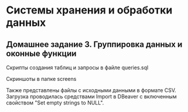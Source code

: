# Системы хранения и обработки данных
## Домашнее задание 3. Группировка данных и оконные функции

Скрипты создания таблиц и запросы в файле queries.sql

Скриншоты в папке screens

Также представлены файлы с исходными данными в формате CSV. Загрузка проводилась средствами Import в DBeaver с включенным свойством "Set empty strings to NULL".